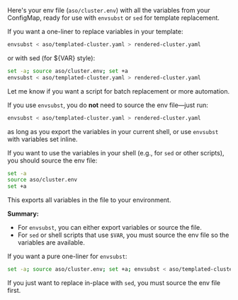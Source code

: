 

Here's your env file (`aso/cluster.env`) with all the variables from your ConfigMap, ready for use with `envsubst` or `sed` for template replacement.

If you want a one-liner to replace variables in your template:
```sh
envsubst < aso/templated-cluster.yaml > rendered-cluster.yaml
```
or with sed (for ${VAR} style):
```sh
set -a; source aso/cluster.env; set +a
envsubst < aso/templated-cluster.yaml > rendered-cluster.yaml
```

Let me know if you want a script for batch replacement or more automation.

If you use `envsubst`, you do **not** need to source the env file—just run:
```sh
envsubst < aso/templated-cluster.yaml > rendered-cluster.yaml
```
as long as you export the variables in your current shell, or use `envsubst` with variables set inline.

If you want to use the variables in your shell (e.g., for `sed` or other scripts), you should source the env file:
```sh
set -a
source aso/cluster.env
set +a
```
This exports all variables in the file to your environment.

**Summary:**  
- For `envsubst`, you can either export variables or source the file.
- For `sed` or shell scripts that use `$VAR`, you must source the env file so the variables are available.

If you want a pure one-liner for `envsubst`:
```sh
set -a; source aso/cluster.env; set +a; envsubst < aso/templated-cluster.yaml > rendered-cluster.yaml
```

If you just want to replace in-place with `sed`, you must source the env file first.

